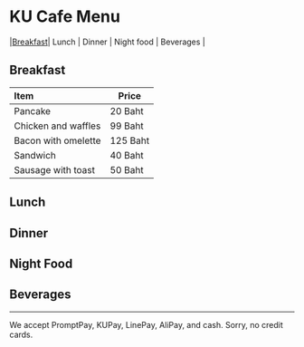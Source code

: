 # KU Cafe Menu


|[Breakfast](#Breakfast)| Lunch | Dinner | Night food | Beverages |


## Breakfast

| Item                | Price     | 
|:--------------------|-----------|
| Pancake             | 20  Baht  |
| Chicken and waffles | 99  Baht  |
| Bacon with omelette | 125 Baht  |
| Sandwich            | 40  Baht  |
| Sausage with toast  | 50  Baht  |

## Lunch 


## Dinner


## Night Food


## Beverages



---

We accept PromptPay, KUPay, LinePay, AliPay, and cash. Sorry, no credit cards.
